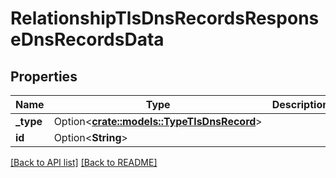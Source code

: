 # RelationshipTlsDnsRecordsResponseDnsRecordsData

## Properties

Name | Type | Description | Notes
------------ | ------------- | ------------- | -------------
**_type** | Option<[**crate::models::TypeTlsDnsRecord**](TypeTlsDnsRecord.md)> |  | 
**id** | Option<**String**> |  | [readonly]

[[Back to API list]](../README.md#documentation-for-api-endpoints) [[Back to README]](../README.md)


